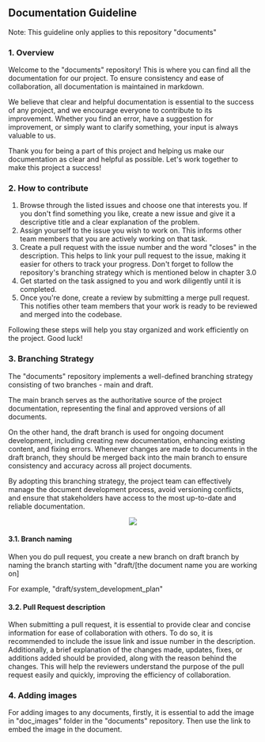 ## Documentation Guideline 

Note: This guideline only applies to this repository "documents" 

### 1. Overview
   
Welcome to the "documents" repository! This is where you can find all the documentation for our project. To ensure consistency and ease of collaboration, all documentation is maintained in markdown.

We believe that clear and helpful documentation is essential to the success of any project, and we encourage everyone to contribute to its improvement. Whether you find an error, have a suggestion for improvement, or simply want to clarify something, your input is always valuable to us.

Thank you for being a part of this project and helping us make our documentation as clear and helpful as possible. Let's work together to make this project a success!


### 2. How to contribute


1. Browse through the listed issues and choose one that interests you. If you don't find something you like, create a new issue and give it a descriptive title and a clear explanation of the problem.
2. Assign yourself to the issue you wish to work on. This informs other team members that you are actively working on that task.
3. Create a pull request with the issue number and the word "closes" in the description. This helps to link your pull request to the issue, making it easier for others to track your progress. Don't forget to follow the repository's branching strategy which is mentioned below in chapter 3.0
4. Get started on the task assigned to you and work diligently until it is completed.
5. Once you're done, create a review by submitting a merge pull request. This notifies other team members that your work is ready to be reviewed and merged into the codebase.

Following these steps will help you stay organized and work efficiently on the project. Good luck!


### 3. Branching Strategy 

The "documents" repository implements a well-defined branching strategy consisting of two branches - main and draft. 

The main branch serves as the authoritative source of the project documentation, representing the final and approved versions of all documents. 

On the other hand, the draft branch is used for ongoing document development, including creating new documentation, enhancing existing content, and fixing errors. Whenever changes are made to documents in the draft branch, they should be merged back into the main branch to ensure consistency and accuracy across all project documents. 

By adopting this branching strategy, the project team can effectively manage the document development process, avoid versioning conflicts, and ensure that stakeholders have access to the most up-to-date and reliable documentation.

<p align="center">
<img src="https://github.com/Namavoor/documents/blob/draft/akilan/doc_images/documents_branching-strategy.drawio.png"/>
</p>

#### 3.1. Branch naming

When you do pull request, you create a new branch on draft branch by naming the branch starting with "draft/[the document name you are working on]

For example, "draft/system_development_plan"

#### 3.2. Pull Request description

When submitting a pull request, it is essential to provide clear and concise information for ease of collaboration with others. To do so, it is recommended to include the issue link and issue number in the description. Additionally, a brief explanation of the changes made, updates, fixes, or additions added should be provided, along with the reason behind the changes. This will help the reviewers understand the purpose of the pull request easily and quickly, improving the efficiency of collaboration.


### 4. Adding images 

For adding images to any documents, firstly, it is essential to add the image in "doc_images" folder in the "documents" repository. Then use the link to embed the image in the document. 

